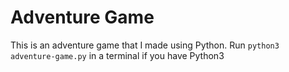 # Adventure Game

This is an adventure game that I made using Python. Run `python3 adventure-game.py` in a terminal if you have Python3
